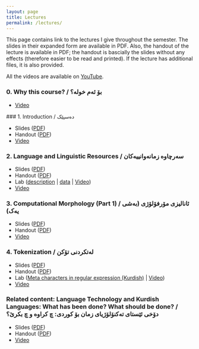 ```yaml
---
layout: page
title: Lectures
permalink: /lectures/
---
```


<!-- <ul id="archive">


{% for gallery in site.data.lectures %}
  {% if lectures.id == page.galleryid %}
    <h1>{{ lectures.description }}</h1>
    {% for image in sortedimages %}
      <li class="archiveposturl">
        <span><a href="{{ site.url }}/graphs/{{ image.file }}">{{image.title }}</a></span><br>
<span class = "postlower">{{ image.caption }}<br />
<strong>Tags:</strong> {{ image.tags }}</span>
      </li>
    {% endfor %}
  {% endif %}
{% endfor %}

</ul> -->

This page contains link to the lectures I give throughout the semester. The slides in their expanded form are available in PDF. Also, the handout of the lecture is available in PDF; the handout is bascially the slides without any effects (therefore easier to be read and printed). If the lecture has additional files, it is also provided. 

All the videos are available on [YouTube](https://www.youtube.com/watch?v=cBuT4O4V2bk&list=PLkLLH3XpCIcHf6G0ZeKsq6558aPPr3UeV).


### 0. Why this course? / بۆ ئەم خولە؟
<ul id="archive">
  <li><i class="fab fa-youtube"></i> <a href="https://youtu.be/cBuT4O4V2bk" target="_blank">Video</a></li>
</ul>
### 1. Introduction / دەسپێک
<ul id="archive">
  <li><i class="fas fa-file-pdf"></i> Slides (<a href="https://github.com/sinaahmadi/KurdishCL/raw/master/lectures/lecture_1_introduction.pdf" target="_blank">PDF</a>)</li>
  <li><i class="fas fa-file-pdf"></i> Handout (<a href="https://github.com/sinaahmadi/KurdishCL/raw/master/lectures/lecture_1_introduction_handout.pdf" target="_blank">PDF</a>)</li>
  <li><i class="fab fa-youtube"></i> <a href="https://youtu.be/-E9c8VG-fB4" target="_blank">Video</a></li>
</ul>

### 2. Language and Linguistic Resources / سەرچاوە زمانەوانییەکان
<ul id="archive">
  <li><i class="fas fa-file-pdf"></i> Slides (<a href="https://raw.githubusercontent.com/sinaahmadi/KurdishCL/master/lectures/lecture_2.pdf" target="_blank">PDF</a>)</li>
  <li><i class="fas fa-file-pdf"></i> Handout (<a href="https://raw.githubusercontent.com/sinaahmadi/KurdishCL/master/lectures/lecture_2_handout.pdf" target="_blank">PDF</a>)</li>
  <li><i class="fab fa-github"></i> Lab (<a href="https://raw.githubusercontent.com/sinaahmadi/KurdishCL/master/labs/lab_2.pdf" target="_blank">description</a> | <a href="https://github.com/sinaahmadi/KurdishCL/blob/master/labs/Corpus-KurdishCL.zip?raw=true" target="_blank">data</a> | <a href="https://youtu.be/DWPBIDbIXjY" target="_blank">Video</a>) </li>
  <li><i class="fab fa-youtube"></i> <a href="https://youtu.be/ufQprXPO1kA" target="_blank">Video</a></li>
</ul>

### 3. Computational Morphology (Part 1) / ئانالیزی مۆرفۆلۆژی (بەشی یەک)
<ul id="archive">
  <li><i class="fas fa-file-pdf"></i> Slides (<a href="https://raw.githubusercontent.com/sinaahmadi/KurdishCL/master/lectures/lecture_3-1.pdf" target="_blank">PDF</a>)</li>
  <li><i class="fas fa-file-pdf"></i> Handout (<a href="https://raw.githubusercontent.com/sinaahmadi/KurdishCL/master/lectures/lecture_3-1_handout.pdf" target="_blank">PDF</a>)</li>
  <li><i class="fab fa-youtube"></i> <a href="https://youtu.be/C0zoPpqCsaY" target="_blank">Video</a></li>
</ul>

### 4. Tokenization / لەتکردنی تۆکن
<ul id="archive">
  <li><i class="fas fa-file-pdf"></i> Slides (<a href="https://raw.githubusercontent.com/sinaahmadi/KurdishCL/master/lectures/lecture_4.pdf" target="_blank">PDF</a>)</li>
  <li><i class="fas fa-file-pdf"></i> Handout (<a href="https://raw.githubusercontent.com/sinaahmadi/KurdishCL/master/lectures/lecture_4_handout.pdf" target="_blank">PDF</a>)</li>
  <li><i class="fab fa-github"></i> Lab (<a href="https://raw.githubusercontent.com/sinaahmadi/KurdishCL/master/labs/meta-characters_regex_Kurdish.pdf" target="_blank">Meta characters in regular expression (Kurdish)</a> | <a href="" target="_blank">Video</a>) </li>
  <li><i class="fab fa-youtube"></i> <a href="https://youtu.be/0zQHzgpACW4?si=WG1P2_ZUmMszoij_" target="_blank">Video</a></li>
</ul>

### Related content: Language Technology and Kurdish Languages: What has been done? What should be done? / دۆخی ئێستای تەکنۆلۆژیای زمان بۆ کوردی: چ کراوە و چ بکرێ؟
<ul id="archive">
  <li><i class="fas fa-file-pdf"></i> Slides (<a href="https://sinaahmadi.github.io/docs/KIT_Sina.pdf" target="_blank">PDF</a>)</li>
  <li><i class="fas fa-file-pdf"></i> Handout (<a href="https://sinaahmadi.github.io/docs/KIT_Sina_handout.pdf" target="_blank">PDF</a>)</li>
  <li><i class="fab fa-youtube"></i> <a href="https://www.youtube.com/watch?v=f6uMQkXOfFY" target="_blank">Video</a></li>
</ul>



<!-- <ul id="archive">
{% for lectures in site.data.lectures %}
      <li class="archiveposturl">
        <span><a href="{{ site.url }}/{{ lectures.dirname }}/{{ lectures.filename }}.pdf">{{ lectures.title }}</a></span><br>
<span class = "postlower">
<strong>tl;dr:</strong> {{ lectures.tldr }}</span>
<strong style="font-size:100%; font-family: 'Titillium Web', sans-serif; float:right; padding-right: .5em">
	<a href="https://github.com/{{ site.githubdir}}/tree/master/{{ lectures.dirname }}"><i class="fab fa-github"></i></a>&nbsp;&nbsp;
<a href="https://github.com/{{ site.githubdir}}/tree/master/{{ lectures.dirname }}/{{ lectures.filename}}.Rmd"><i class="fab fa-r-project"></i></a>&nbsp;&nbsp;
<a href="https://github.com/{{ site.githubdir}}/blob/master/{{ lectures.dirname }}/{{ lectures.filename}}.pdf"><i class="fas fa-file-pdf"></i></a>
</strong> 
      </li>
{% endfor %}
</ul> -->
